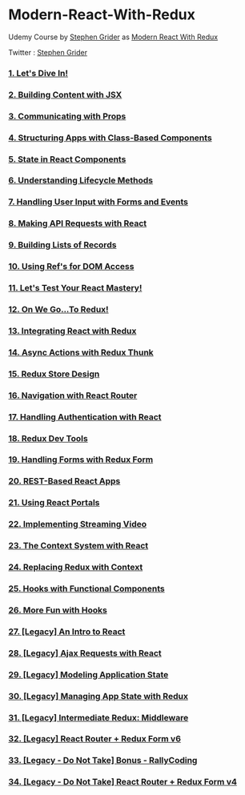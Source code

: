 # Modern-React-With-Redux

Udemy Course by [Stephen Grider](https://www.udemy.com/user/sgslo/) as [Modern React With Redux](https://www.udemy.com/react-redux/)

Twitter : [Stephen Grider](https://twitter.com/ste_grider)

### [1. Let's Dive In!](https://github.com/NavinNavi19/Modern-React-with-Redux/tree/master/01.%20Let's%20Dive%20In!)

### [2. Building Content with JSX](https://github.com/NavinNavi19/Modern-React-with-Redux/tree/master/02.%20Building%20Content%20with%20JSX)

### [3. Communicating with Props](https://github.com/NavinNavi19/Modern-React-with-Redux/tree/master/03.%20Communicating%20with%20Props)

### [4. Structuring Apps with Class-Based Components](https://github.com/NavinNavi19/Modern-React-with-Redux/tree/master/04.%20Structuring%20Apps%20with%20Class-Based%20Components)

### [5. State in React Components](https://github.com/NavinNavi19/Modern-React-with-Redux/tree/master/05.%20State%20in%20React%20Components)

### [6. Understanding Lifecycle Methods](https://github.com/NavinNavi19/Modern-React-with-Redux/tree/master/06.%20Understanding%20Lifecycle%20Methods)

### [7. Handling User Input with Forms and Events](https://github.com/NavinNavi19/Modern-React-with-Redux/tree/master/07.%20Handling%20User%20Input%20with%20Forms%20and%20Events)

### [8. Making API Requests with React](https://github.com/NavinNavi19/Modern-React-with-Redux/tree/master/08.%20Making%20API%20Requests%20with%20React)

### [9. Building Lists of Records](https://github.com/NavinNavi19/Modern-React-with-Redux/tree/master/09.%20Building%20Lists%20of%20Records)

### [10. Using Ref's for DOM Access](https://github.com/NavinNavi19/Modern-React-with-Redux/tree/master/10.%20Using%20Ref's%20for%20DOM%20Access)

### [11. Let's Test Your React Mastery!](https://github.com/NavinNavi19/Modern-React-with-Redux/tree/master/11.%20Let's%20Test%20Your%20React%20Mastery!)

### [12. On We Go...To Redux!](https://github.com/NavinNavi19/Modern-React-with-Redux/tree/master/12.%20On%20We%20Go...To%20Redux!)

### [13. Integrating React with Redux](https://github.com/NavinNavi19/Modern-React-with-Redux/tree/master/13.%20Integrating%20React%20with%20Redux)

### [14. Async Actions with Redux Thunk](https://github.com/NavinNavi19/Modern-React-with-Redux/tree/master/14.%20Async%20Actions%20with%20Redux%20Thunk)

### [15. Redux Store Design](https://github.com/NavinNavi19/Modern-React-with-Redux/tree/master/15.%20Redux%20Store%20Design)

### [16. Navigation with React Router](https://github.com/NavinNavi19/Modern-React-with-Redux/tree/master/16.%20Navigation%20with%20React%20Router)

### [17. Handling Authentication with React](https://github.com/NavinNavi19/Modern-React-with-Redux/tree/master/17.%20Handling%20Authentication%20with%20React)

### [18. Redux Dev Tools](https://github.com/NavinNavi19/Modern-React-with-Redux/tree/master/18.%20Redux%20Dev%20Tools)

### [19. Handling Forms with Redux Form](https://github.com/NavinNavi19/Modern-React-with-Redux/tree/master/19.%20Handling%20Forms%20with%20Redux%20Form)

### [20. REST-Based React Apps](https://github.com/NavinNavi19/Modern-React-with-Redux/tree/master/20.%20REST-Based%20React%20Apps)

### [21. Using React Portals](https://github.com/NavinNavi19/Modern-React-with-Redux/tree/master/21.%20Using%20React%20Portals)

### [22. Implementing Streaming Video](https://github.com/NavinNavi19/Modern-React-with-Redux/tree/master/22.%20Implementing%20Streaming%20Video)

### [23. The Context System with React](https://github.com/NavinNavi19/Modern-React-with-Redux/tree/master/23.%20The%20Context%20System%20with%20React)

### [24. Replacing Redux with Context](https://github.com/NavinNavi19/Modern-React-with-Redux/tree/master/24.%20Replacing%20Redux%20with%20Context)

### [25. Hooks with Functional Components](https://github.com/NavinNavi19/Modern-React-with-Redux/tree/master/25.%20Hooks%20with%20Functional%20Components)

### [26. More Fun with Hooks](https://github.com/NavinNavi19/Modern-React-with-Redux/tree/master/26.%20More%20Fun%20with%20Hooks)

### [27. [Legacy] An Intro to React](https://github.com/NavinNavi19/Modern-React-with-Redux/tree/master/27.%20[Legacy]%20An%20Intro%20to%20React)

### [28. [Legacy] Ajax Requests with React](https://github.com/NavinNavi19/Modern-React-with-Redux/tree/master/28.%20[Legacy]%20Ajax%20Requests%20with%20React)

### [29. [Legacy] Modeling Application State](https://github.com/NavinNavi19/Modern-React-with-Redux/tree/master/29.%20[Legacy]%20Modeling%20Application%20State)

### [30. [Legacy] Managing App State with Redux](https://github.com/NavinNavi19/Modern-React-with-Redux/tree/master/30.%20[Legacy]%20Managing%20App%20State%20with%20Redux)

### [31. [Legacy] Intermediate Redux: Middleware](https://github.com/NavinNavi19/Modern-React-with-Redux/tree/master/31.%20[Legacy]%20Intermediate%20Redux:%20Middleware)

### [32. [Legacy] React Router + Redux Form v6](https://github.com/NavinNavi19/Modern-React-with-Redux/tree/master/32.%20[Legacy]%20React%20Router%20+%20Redux%20Form%20v6)

### [33. [Legacy - Do Not Take] Bonus - RallyCoding](https://github.com/NavinNavi19/Modern-React-with-Redux/tree/master/33.%20[Legacy%20-%20Do%20Not%20Take]%20Bonus%20-%20RallyCoding)

### [34. [Legacy - Do Not Take] React Router + Redux Form v4](https://github.com/NavinNavi19/Modern-React-with-Redux/tree/master/34.%20[Legacy%20-%20Do%20Not%20Take]%20React%20Router%20+%20Redux%20Form%20v4)
